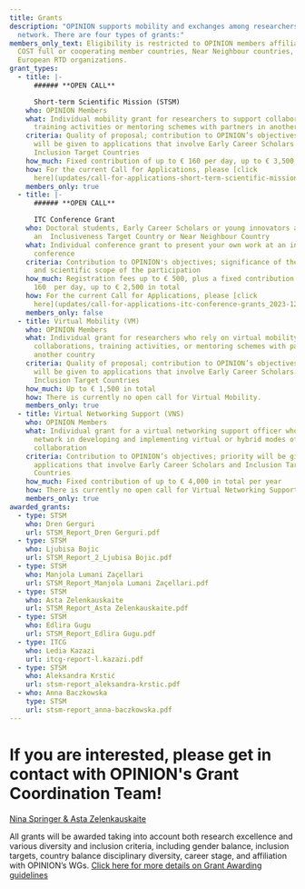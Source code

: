 ```yaml
---
title: Grants
description: "OPINION supports mobility and exchanges among researchers in the
  network. There are four types of grants:"
members_only_text: Eligibility is restricted to OPINION members affiliated in
  COST full or cooperating member countries, Near Neighbour countries, or
  European RTD organizations.
grant_types:
  - title: |-
      ###### **OPEN CALL**

      Short-term Scientific Mission (STSM)
    who: OPINION Members
    what: Individual mobility grant for researchers to support collaborations,
      training activities or mentoring schemes with partners in another country
    criteria: Quality of proposal; contribution to OPINION’s objectives; priority
      will be given to applications that involve Early Career Scholars and
      Inclusion Target Countries
    how_much: Fixed contribution of up to € 160 per day, up to € 3,500 in total
    how: For the current Call for Applications, please [click
      here](updates/call-for-applications-short-term-scientific-missions-in-2024_2023-12-28).
    members_only: true
  - title: |-
      ###### **OPEN CALL**

      ITC Conference Grant
    who: Doctoral students, Early Career Scholars or young innovators affiliated in
      an  Inclusiveness Target Country or Near Neighbour Country
    what: Individual conference grant to present your own work at an international
      conference
    criteria: Contribution to OPINION's objectives; significance of the conference
      and scientific scope of the participation
    how_much: Registration fees up to € 500, plus a fixed contribution of up to €
      160  per day, up to € 2,500 in total
    how: For the current Call for Applications, please [click
      here](updates/call-for-applications-itc-conference-grants_2023-12-28).
    members_only: false
  - title: Virtual Mobility (VM)
    who: OPINION Members
    what: Individual grant for researchers who rely on virtual mobility to engage in
      collaborations, training activities, or mentoring schemes with partners in
      another country
    criteria: Quality of proposal; contribution to OPINION’s objectives; priority
      will be given to applications that involve Early Career Scholars and
      Inclusion Target Countries
    how_much: Up to € 1,500 in total
    how: There is currently no open call for Virtual Mobility.
    members_only: true
  - title: Virtual Networking Support (VNS)
    who: OPINION Members
    what: Individual grant for a virtual networking support officer who supports the
      network in developing and implementing virtual or hybrid modes of
      collaboration
    criteria: Contribution to OPINION’s objectives; priority will be given to
      applications that involve Early Career Scholars and Inclusion Target
      Countries
    how_much: Fixed contribution of up to € 4,000 in total per year
    how: There is currently no open call for Virtual Networking Support.
    members_only: true
awarded_grants:
  - type: STSM
    who: Dren Gerguri
    url: STSM_Report_Dren Gerguri.pdf
  - type: STSM
    who: Ljubisa Bojic
    url: STSM_Report_2_Ljubisa Bojic.pdf
  - type: STSM
    who: Manjola Lumani Zaçellari
    url: STSM_Report_Manjola Lumani Zaçellari.pdf
  - type: STSM
    who: Asta Zelenkauskaite
    url: STSM_Report_Asta Zelenkauskaite.pdf
  - type: STSM
    who: Edlira Gugu
    url: STSM_Report_Edlira Gugu.pdf
  - type: I﻿TCG
    who: L﻿edia Kazazi
    url: itcg-report-l.kazazi.pdf
  - type: S﻿TSM
    who: A﻿leksandra Krstić
    url: stsm-report_aleksandra-krstic.pdf
  - who: Anna Baczkowska
    type: S﻿TSM
    url: stsm-report_anna-baczkowska.pdf
---
```


# If you are interested, please get in contact with OPINION's Grant Coordination Team!

[Nina Springer \& Asta Zelenkauskaite](mailto:grants@opinion-network.eu)

All grants will be awarded taking into account both research excellence and various diversity and inclusion criteria, including gender balance, inclusion targets, country balance disciplinary diversity, career stage, and affiliation with OPINION’s WGs.
[Click here for more details on Grant Awarding guidelines](https://www.cost.eu/uploads/2021/12/Grant-Awarding-userguide.pdf)
